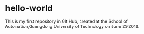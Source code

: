 # hello-world
This is my first repository in GIt Hub, created at the School of Automation,Guangdong University of Technology on June 29,2018.
